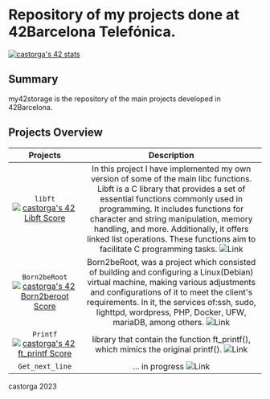 # Repository of my projects done at 42Barcelona Telefónica.
[![castorga's 42 stats](https://badge42.vercel.app/api/v2/clktfjk1y003008jnbh6tuz61/stats?cursusId=21&coalitionId=206)](https://github.com/JaeSeoKim/badge42)
## Summary
my42storage is the repository of the main projects developed in 42Barcelona.

## Projects Overview

| Projects | Description |
| :------: | :---------: |
| ``libft`` [![castorga's 42 Libft Score](https://badge42.vercel.app/api/v2/clktfjk1y003008jnbh6tuz61/project/3083613)](https://github.com/JaeSeoKim/badge42) |In this project I have implemented my own version of some of the main libc functions. Libft is a C library that provides a set of essential functions commonly used in programming. It includes functions for character and string manipulation, memory handling, and more. Additionally, it offers linked list operations. These functions aim to facilitate C programming tasks. ![Link](https://github.com/xilen0x/my42storage/tree/main/cursus/project01_libft)|
| ``Born2beRoot`` [![castorga's 42 Born2beroot Score](https://badge42.vercel.app/api/v2/clktfjk1y003008jnbh6tuz61/project/3132202)](https://github.com/JaeSeoKim/badge42) | Born2beRoot, was a project which consisted of building and configuring a Linux(Debian) virtual machine, making various adjustments and configurations of it to meet the client's requirements. In it, the services of:ssh, sudo, lighttpd, wordpress, PHP, Docker, UFW, mariaDB, among others.  ![Link](https://github.com/xilen0x/Born2beroot-Tutorial)|
| ``Printf`` [![castorga's 42 ft_printf Score](https://badge42.vercel.app/api/v2/clktfjk1y003008jnbh6tuz61/project/3140993)](https://github.com/JaeSeoKim/badge42) | library that contain the function ft_printf(), which mimics the original printf(). ![Link](https://github.com/xilen0x/my42storage/tree/main/cursus/project02_printf) |
| ``Get_next_line`` | ... in progress ![Link](https://github.com/xilen0x/my42storage/tree/main/cursus/project04_GetNextLine)|



castorga 2023
